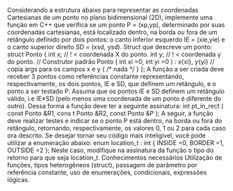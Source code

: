 Considerando a estrutura abaixo para representar as coordenadas Cartesianas de um ponto no plano
bidimensional (2D), implemente uma função em C++ que verifica se um ponto P = (xp,yp), determinado por suas
coordenadas cartesianas, está localizado dentro, na borda ou fora de um retângulo definido por dois pontos: o
canto inferior esquerdo IE = (xie,yie) e o canto superior direito SD = (xsd, ysd).
Struct que descreve um ponto:
struct Ponto {
 int x; // ! < coordenada X do ponto.
 int y; // ! < coordenada y do ponto.
 // Construtor padrão
 Ponto ( int xi =0, int yi =0 ) : x{xi}, y{yi} // copia args para os campos x e y
 { /* nada */ }
};
A função a ser criada deve receber 3 pontos como referências constante representando, respectivamente, os dois
pontos, IE e SD, que definem um retângulo, e o ponto a ser testado P. Assuma que os pontos IE e SD definem
um retângulo válido, i.e IE≠SD (pelo menos uma coordenada de um ponto é diferente do outro). Dessa forma a
função deve ter a seguinte assinatura:
int pt_in_rect ( const Ponto &R1, cons t Ponto &R2, const Ponto &P );
A seguir, a função deve realizar testes e indicar se o ponto P está dentro, na borda ou fora do retângulo,
retornando, respectivamente, os valores 0, 1 ou 2 para cada caso ora descrito.
Se desejar tornar seu código mais inteligível, você pode utilizar a enumeração abaixo:
enum location_t : int { INSIDE =0, BORDER =1, OUTSIDE =2 };
Neste caso, modifique na assinatura da função o tipo do retorno para que seja location_t.
Conhecimentos necessários
Utilização de funções, tipos heterogêneos (struct), passagem de parâmetro por referência constante, uso de
enumerações, condicionais, expressões lógicas.

